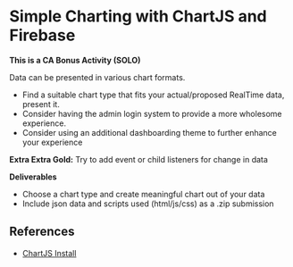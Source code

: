 # Simple Charting with ChartJS and Firebase
**This is a CA Bonus Activity (SOLO)**

Data can be presented in various chart formats. 
- Find a suitable chart type that fits your actual/proposed RealTime data, present it. 
- Consider having the admin login system to provide a more wholesome experience.
- Consider using an additional dashboarding theme to further enhance your experience

**Extra Extra Gold:** Try to add event or child listeners for change in data

**Deliverables**
- Choose a chart type and create meaningful chart out of your data
- Include json data and scripts used (html/js/css) as a .zip submission



## References
- [ChartJS Install](https://www.chartjs.org/docs/latest/getting-started/installation.html)
